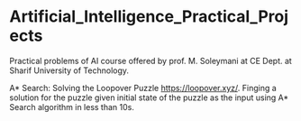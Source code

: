 # Artificial_Intelligence_Practical_Projects
Practical problems of AI course offered by prof. M. Soleymani at CE Dept. at Sharif University of Technology.

A* Search: Solving the Loopover Puzzle https://loopover.xyz/. Finging a solution for the puzzle given initial state of the puzzle as the input using A* Search algorithm in less than 10s.

